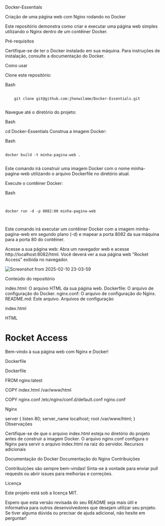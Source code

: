 Docker-Essentials

Criação de uma página web com Nginx rodando no Docker

Este repositório demonstra como criar e executar uma página web simples utilizando o Nginx dentro de um contêiner Docker.

Pré-requisitos

Certifique-se de ter o Docker instalado em sua máquina. Para instruções de instalação, consulte a documentação do Docker.

Como usar

Clone este repositório:
<!-- end list -->

Bash

<pre>
  <code>
    git clone git@github.com:jhonwilame/Docker-Essentials.git
  </code>
</pre>


Navegue até o diretório do projeto:
<!-- end list -->

Bash

cd Docker-Essentials
Construa a imagem Docker:
<!-- end list -->

Bash
<pre>
  <code>
docker build -t minha-pagina-web .
  </code>
</pre>

Este comando irá construir uma imagem Docker com o nome minha-pagina-web utilizando o arquivo Dockerfile no diretório atual.

Execute o contêiner Docker:
<!-- end list -->

Bash
<pre>
  <code>
    
docker run -d -p 8082:80 minha-pagina-web
    
 </code>
</pre>

Este comando irá executar um contêiner Docker com a imagem minha-pagina-web em segundo plano (-d) e mapear a porta 8082 da sua máquina para a porta 80 do contêiner.


Acesse a sua página web:
Abra um navegador web e acesse http://localhost:8082/html. Você deverá ver a sua página web "Rocket Access" exibida no navegador.


![Screenshot from 2025-02-10 23-03-59](https://github.com/user-attachments/assets/986a828d-edad-4c9b-ba8d-14292afedc58)


Conteúdo do repositório

index.html: O arquivo HTML da sua página web.
Dockerfile: O arquivo de configuração do Docker.
nginx.conf: O arquivo de configuração do Nginx.
README.md: Este arquivo.
Arquivos de configuração

index.html

HTML

<!DOCTYPE html>
<html>
<head>
    <title>Rocket Access</title>
</head>
<body>
    <h1>Rocket Access</h1>
    <p>Bem-vindo à sua página web com Nginx e Docker!</p>
</body>
</html>
Dockerfile

Dockerfile

FROM nginx:latest

COPY index.html /var/www/html

COPY nginx.conf /etc/nginx/conf.d/default.conf
nginx.conf

Nginx

server {
    listen 80;
    server_name localhost;
    root /var/www/html;
}
Observações

Certifique-se de que o arquivo index.html esteja no diretório do projeto antes de construir a imagem Docker.
O arquivo nginx.conf configura o Nginx para servir o arquivo index.html na raiz do servidor.
Recursos adicionais

Documentação do Docker
Documentação do Nginx
Contribuições

Contribuições são sempre bem-vindas! Sinta-se à vontade para enviar pull requests ou abrir issues para melhorias e correções.

Licença

Este projeto está sob a licença MIT.

Espero que esta versão revisada do seu README seja mais útil e informativa para outros desenvolvedores que desejam utilizar seu projeto. Se tiver alguma dúvida ou precisar de ajuda adicional, não hesite em perguntar!
